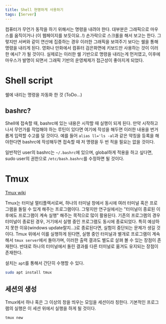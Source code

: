 ```yaml
---
title: Shell 현명하게 사용하기
tags: [Server]
---
```


컴퓨터가 무언가 동작을 하기 위해서는 명령을 내려야 한다.
대부분은 그래픽으로 마우스를 움직이거나 (이 웹페이지를 보듯이요..!) 손가락으로 스크롤을 해서 보고는 한다.
그렇지만 서버와 같이 연산에 집중하는 경우 이러한 그래픽을 보여주기 보다는 쉘을 통해 명령을 내리게 된다.
영화나 만화에서 컴퓨터 검은화면에 키보드만 사용하는 것이 이러한 예시? 가 될 것이다.
실제로는 이러한 쉘 기반으로 명령을 내리는게 먼저였고, 이후에 마우스가 발명이 되면서 그래픽 기반의 운영체제가 접근성이 좋아지게 되었다.

# Shell script

쉘에 내리는 명령을 자동화 한 것 (ToDo...)

## bashrc?

Shell에 접속할 때, bashrc에 있는 내용은 시작할 때 실행이 되게 된다.
만약 시작하고 나서 무언가를 작업해야 하는 루틴이 있다면 여기에 작성을 해두면 이러한 내용을 번거롭게 입력할 수고를 덜 것이다.
예를 들어 `alias ll='ls -al`과 같은 약칭을 등록을 해야한다면 bashrc에 작성해두면 접속할 때 저 명령을 두 번 적을 필요는 없을 것이다.

일반적인 user의 bashrc는 `~/.bashrc`에 있으며, global하게 적용을 하고 싶다면, sudo user의 권한으로 `/etc/bash.bashrc`를 수정하면 될 것이다.

# Tmux

[Tmux wiki](https://github.com/tmux/tmux/wiki)

Tmux는 터미널 멀티플렉서로써, 하나의 터미널 창에서 동시에 여러 터미널 혹은 프로그램을 돌릴 수 있게 해주는 프로그램이다.
그렇지만 연구실에서는 "터미널이 종료된 이후에도 프로그램이 계속 실행" 해주는 목적으로 많이 활용된다. 기존의 프로그램의 경우 터미널이 종료된 경우, 거기에서 실행 중인 프로그램도 동시에 종료되었다. 특히 예상하지 못한 이유(windows update랄지...)로 종료된다면, 실험이 중단되는 문제가 생길 것이다. Tmux 위에서 이를 실행하게 된다면, 실행 중인 터미널과 별개로 프로그램이 계속해서 `tmux server`에서 돌아가며, 이러한 출력 결과도 별도로 살펴 볼 수 있는 장점이 존재한다. 반대로 하나의 터미널에서 돌린 결과를 다른 터미널로 옮겨도 유지되는 장점이 존재한다.

설치는 `apt`를 통해서 간단히 수행할 수 있다.
```bash
sudo apt install tmux
```

## 세션의 생성

Tmux에서 하나 혹은 그 이상의 창을 띄우는 모임을 세션이라 칭한다. 기본적인 프로그램의 실행은 이 세션 위에서 실행을 하게 될 것이다.

```bash
tmux new
```
